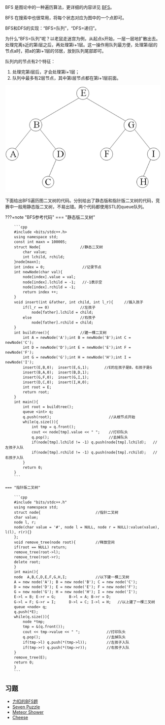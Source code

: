 BFS 是图论中的一种遍历算法，更详细的内容详见 [BFS](../graph/bfs.md)。

BFS 在搜索中也很常用，将每个状态对应为图中的一个点即可。

BFS和DFS的实现：“BFS=队列”，“DFS=递归”。

为什么“BFS=队列”呢？以老鼠走迷宫为例，从起点s开始，一层一层地扩散出去。处理完离s近的第i层之后，再处理第i+1层。这一操作用队列最方便，处理第i层的节点a时，把a的第i+1层的邻居，放到队列尾部即可。

队列内的节点有2个特征：
1. 处理完第i层后，才会处理第i+1层；
2. 队列中最多有2层节点，其中第i层节点都在第i+1层前面。

![](./images/search-1.jpg)

下面给出BFS遍历图二叉树的代码。分别给出了静态版和指针版二叉树的代码，竞赛中一般用静态版二叉树，不易出错。两个代码都使用STL的queue队列。

???+note "BFS参考代码"
    === "静态版二叉树"

        ```cpp
        #include <bits/stdc++.h>
        using namespace std;
        const int maxn = 100005;
        struct Node{                  //静态二叉树
            char value;
            int lchild, rchild;    
        }node[maxn];
        int index = 0;                 //记录节点
        int newNode(char val){
            node[index].value = val;
            node[index].lchild = -1;   //-1表示空
            node[index].rchild = -1;
            return index ++;
        }
        void insert(int &father, int child, int l_r){     //插入孩子
            if(l_r == 0)              //左孩子
                node[father].lchild = child;
            else                      //右孩子
                node[father].rchild = child;	
        }
        int buildtree(){              //建一棵二叉树
            int A = newNode('A');int B = newNode('B');int C = newNode('C');
            int D = newNode('D');int E = newNode('E');int F = newNode('F');
            int G = newNode('G');int H = newNode('H');int I = newNode('I');
            insert(E,B,0);  insert(E,G,1);       //E的左孩子是B，右孩子是G
            insert(B,A,0);  insert(B,D,1);
            insert(G,F,0);  insert(G,I,1);
            insert(D,C,0);  insert(I,H,0);
            int root = E;
            return root;
        }
        int main(){   
            int root = buildtree();
            queue <int> q;        
            q.push(root);                          //从根节点开始
            while(q.size()){
                int tmp = q.front();  
                cout << node[tmp].value << " ";    //打印队头
                q.pop();                           //去掉队头
                if(node[tmp].lchild != -1) q.push(node[tmp].lchild);   //左孩子入队
                if(node[tmp].rchild != -1) q.push(node[tmp].rchild);   //右孩子入队     
            }
            return 0;
        }
        ```

    === "指针版二叉树"

        ```cpp
        #include "bits/stdc++.h"
        using namespace std;
        struct node{                         //指针二叉树
        char value;
        node l, r;
        node(char value = '#', node l = NULL, node r = NULL):value(value), l(l), r(r){}
        };
        void remove_tree(node root){         //释放空间
        if(root == NULL) return;
        remove_tree(root->l);
        remove_tree(root->r);
        delete root;
        }
        int main(){
        node  A,B,C,D,E,F,G,H,I;             //以下建一棵二叉树
        A = new node('A'); B = new node('B'); C = new node('C');
        D = new node('D'); E = new node('E'); F = new node('F');
        G = new node('G'); H = new node('H'); I = new node('I');
        E->l = B; E->r = G;      B->l = A; B->r = D;
        G->l = F; G->r = I;      D->l = C; I->l = H;   //以上建了一棵二叉树
        queue <node> q;               
        q.push(*E);
        while(q.size()){
            node *tmp;
            tmp = &(q.front());  
            cout << tmp->value << " ";            //打印队头
            q.pop();                              //去掉队头
            if(tmp->l) q.push(*(tmp->l));         //左孩子入队
            if(tmp->r) q.push(*(tmp->r));         //右孩子入队
        }
        remove_tree(E); 
        return 0;
        }
        ```

## 习题
- [力扣的BFS题](https://leetcode-cn.com/tag/breadth-first-search/)
- [Seven Puzzle](https://vjudge.net/problem/Aizu-0121#author=floatery)
- [Meteor Shower](http://poj.org/problem?id=3669)
- [Cheese](https://vjudge.net/problem/Aizu-0558#author=MyyyyoYang)